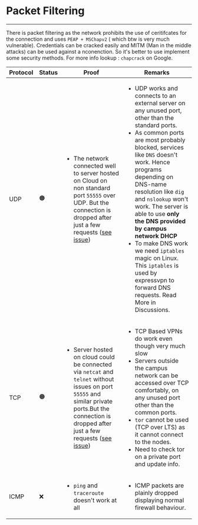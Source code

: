 # Packet Filtering

***

There is packet filtering as the network prohibits the use of ceritifcates for the connection and uses `PEAP + MSChapv2` ( which btw is very much vulnerable). Credentials can be cracked easily and MITM (Man in the middle attacks) can be used against a nconenction. So it's better to use implement some security methods. For more info lookup : `chapcrack` on Google.

| Protocol | Status | Proof                                                                                                                                                                                                                                                                                                                    | Remarks                                                                                                                                                                                                                                                                                                                                                                                                                                                                                                                                                                                          |
| -------- | ------ | ------------------------------------------------------------------------------------------------------------------------------------------------------------------------------------------------------------------------------------------------------------------------------------------------------------------------ | ------------------------------------------------------------------------------------------------------------------------------------------------------------------------------------------------------------------------------------------------------------------------------------------------------------------------------------------------------------------------------------------------------------------------------------------------------------------------------------------------------------------------------------------------------------------------------------------------ |
| UDP      | 🟠     | <ul><li>The network connected well to server hosted on Cloud on non standard port <code>55555</code> over UDP. But the connection is dropped after just a few requests (<a href="https://github.com/sheharyaar/iit-kgp-network/issues/2">see issue</a>)</li></ul>                                                        | <ul><li>UDP works and connects to an external server on any unused port, other than the standard ports.</li><li>As common ports are most probably blocked, services like <code>DNS</code> doesn't work. Hence programs depending on DNS-name resolution like <code>dig</code> and <code>nslookup</code> won't work. The server is able to use <strong>only the DNS provided by campus network DHCP</strong></li><li>To make DNS work we need <code>iptables</code> magic on Linux. This <code>iptables</code> is used by expressvpn to forward DNS requests. Read More in Discussions.</li></ul> |
| TCP      | 🟠     | <ul><li>Server hosted on cloud could be connected via <code>netcat</code> and <code>telnet</code> without issues on port <code>55555</code> and similar private ports.But the connection is dropped after just a few requests (<a href="https://github.com/sheharyaar/iit-kgp-network/issues/2">see issue</a>)</li></ul> | <ul><li>TCP Based VPNs do work even though very much slow</li><li>Servers outside the campus network can be accessed over TCP comfortably, on any unused port other than the common ports.</li><li><code>tor</code> cannot be used (TCP over LTS) as it cannot connect to the nodes.</li><li>Need to check tor on a private port and update info.</li></ul>                                                                                                                                                                                                                                      |
| ICMP     | ❌      | <ul><li><code>ping</code> and <code>traceroute</code> doesn't work at all</li></ul>                                                                                                                                                                                                                                      | <ul><li>ICMP packets are plainly dropped displaying normal firewall behaviour.</li></ul>                                                                                                                                                                                                                                                                                                                                                                                                                                                                                                         |

